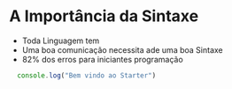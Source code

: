 # A Importância da Sintaxe

* Toda Linguagem tem 
* Uma boa comunicação necessita ade uma boa Sintaxe
* 82% dos erros para iniciantes programação 

```js 
  console.log("Bem vindo ao Starter")
```

